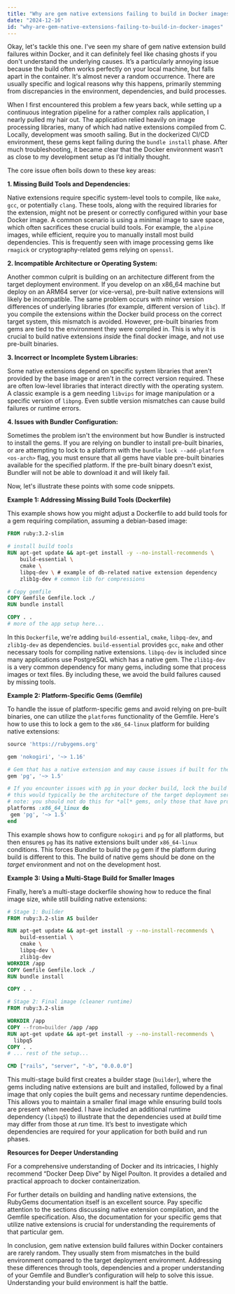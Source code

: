 ```yaml
---
title: "Why are gem native extensions failing to build in Docker images?"
date: "2024-12-16"
id: "why-are-gem-native-extensions-failing-to-build-in-docker-images"
---
```


Okay, let's tackle this one. I've seen my share of gem native extension build failures within Docker, and it can definitely feel like chasing ghosts if you don't understand the underlying causes. It’s a particularly annoying issue because the build often works perfectly on your local machine, but falls apart in the container. It's almost never a random occurrence. There are usually specific and logical reasons why this happens, primarily stemming from discrepancies in the environment, dependencies, and build processes.

When I first encountered this problem a few years back, while setting up a continuous integration pipeline for a rather complex rails application, I nearly pulled my hair out. The application relied heavily on image processing libraries, many of which had native extensions compiled from C. Locally, development was smooth sailing. But in the dockerized CI/CD environment, these gems kept failing during the `bundle install` phase. After much troubleshooting, it became clear that the Docker environment wasn’t as close to my development setup as I’d initially thought.

The core issue often boils down to these key areas:

**1. Missing Build Tools and Dependencies:**

Native extensions require specific system-level tools to compile, like `make`, `gcc`, or potentially `clang`. These tools, along with the required libraries for the extension, might not be present or correctly configured within your base Docker image. A common scenario is using a minimal image to save space, which often sacrifices these crucial build tools. For example, the `alpine` images, while efficient, require you to manually install most build dependencies. This is frequently seen with image processing gems like `rmagick` or cryptography-related gems relying on `openssl`.

**2. Incompatible Architecture or Operating System:**

Another common culprit is building on an architecture different from the target deployment environment. If you develop on an x86_64 machine but deploy on an ARM64 server (or vice-versa), pre-built native extensions will likely be incompatible. The same problem occurs with minor version differences of underlying libraries (for example, different version of `libc`). If you compile the extensions *within* the Docker build process on the correct target system, this mismatch is avoided. However, pre-built binaries from gems are tied to the environment they were compiled in. This is why it is crucial to build native extensions *inside* the final docker image, and not use pre-built binaries.

**3. Incorrect or Incomplete System Libraries:**

Some native extensions depend on specific system libraries that aren't provided by the base image or aren't in the correct version required. These are often low-level libraries that interact directly with the operating system. A classic example is a gem needing `libvips` for image manipulation or a specific version of `libpng`. Even subtle version mismatches can cause build failures or runtime errors.

**4. Issues with Bundler Configuration:**

Sometimes the problem isn't the environment but how Bundler is instructed to install the gems. If you are relying on bundler to install pre-built binaries, or are attempting to lock to a platform with the `bundle lock --add-platform <os-arch>` flag, you must ensure that all gems have viable pre-built binaries available for the specified platform. If the pre-built binary doesn't exist, Bundler will not be able to download it and will likely fail.

Now, let's illustrate these points with some code snippets.

**Example 1: Addressing Missing Build Tools (Dockerfile)**

This example shows how you might adjust a Dockerfile to add build tools for a gem requiring compilation, assuming a debian-based image:

```dockerfile
FROM ruby:3.2-slim

# install build tools
RUN apt-get update && apt-get install -y --no-install-recommends \
    build-essential \
    cmake \
    libpq-dev \ # example of db-related native extension dependency
    zlib1g-dev # common lib for compressions

# Copy gemfile
COPY Gemfile Gemfile.lock ./
RUN bundle install

COPY . .
# more of the app setup here...
```

In this `Dockerfile`, we're adding `build-essential`, `cmake`, `libpq-dev`, and `zlib1g-dev` as dependencies. `build-essential` provides `gcc`, `make` and other necessary tools for compiling native extensions. `libpq-dev` is included since many applications use PostgreSQL which has a native gem. The `zlib1g-dev` is a very common dependency for many gems, including some that process images or text files. By including these, we avoid the build failures caused by missing tools.

**Example 2: Platform-Specific Gems (Gemfile)**

To handle the issue of platform-specific gems and avoid relying on pre-built binaries, one can utilize the `platforms` functionality of the Gemfile. Here's how to use this to lock a gem to the `x86_64-linux` platform for building native extensions:

```ruby
source 'https://rubygems.org'

gem 'nokogiri', '~> 1.16'

# Gem that has a native extension and may cause issues if built for the wrong architecture
gem 'pg', '~> 1.5'

# If you encounter issues with pg in your docker build, lock the build process to the desired architecture
# this would typically be the architecture of the target deployment server
# note: you should not do this for *all* gems, only those that have proven problematic
platforms :x86_64_linux do
 gem 'pg', '~> 1.5'
end
```

This example shows how to configure `nokogiri` and `pg` for all platforms, but then ensures `pg` has its native extensions built under `x86_64-linux` conditions. This forces Bundler to build the `pg` gem if the platform during build is different to this. The build of native gems should be done on the *target* environment and not on the development host.

**Example 3: Using a Multi-Stage Build for Smaller Images**

Finally, here’s a multi-stage dockerfile showing how to reduce the final image size, while still building native extensions:

```dockerfile
# Stage 1: Builder
FROM ruby:3.2-slim AS builder

RUN apt-get update && apt-get install -y --no-install-recommends \
    build-essential \
    cmake \
    libpq-dev \
    zlib1g-dev
WORKDIR /app
COPY Gemfile Gemfile.lock ./
RUN bundle install

COPY . .

# Stage 2: Final image (cleaner runtime)
FROM ruby:3.2-slim

WORKDIR /app
COPY --from=builder /app /app
RUN apt-get update && apt-get install -y --no-install-recommends \
  libpq5
COPY . .
# ... rest of the setup...

CMD ["rails", "server", "-b", "0.0.0.0"]
```

This multi-stage build first creates a builder stage (`builder`), where the gems including native extensions are built and installed, followed by a final image that only copies the built gems and necessary runtime dependencies. This allows you to maintain a smaller final image while ensuring build tools are present when needed. I have included an additional runtime dependency (`libpq5`) to illustrate that the dependencies used at *build* time may differ from those at *run* time. It’s best to investigate which dependencies are required for your application for both build and run phases.

**Resources for Deeper Understanding**

For a comprehensive understanding of Docker and its intricacies, I highly recommend “Docker Deep Dive” by Nigel Poulton. It provides a detailed and practical approach to docker containerization.

For further details on building and handling native extensions, the RubyGems documentation itself is an excellent source. Pay specific attention to the sections discussing native extension compilation, and the Gemfile specification. Also, the documentation for your specific gems that utilize native extensions is crucial for understanding the requirements of that particular gem.

In conclusion, gem native extension build failures within Docker containers are rarely random. They usually stem from mismatches in the build environment compared to the target deployment environment. Addressing these differences through tools, dependencies and a proper understanding of your Gemfile and Bundler’s configuration will help to solve this issue. Understanding your build environment is half the battle.
